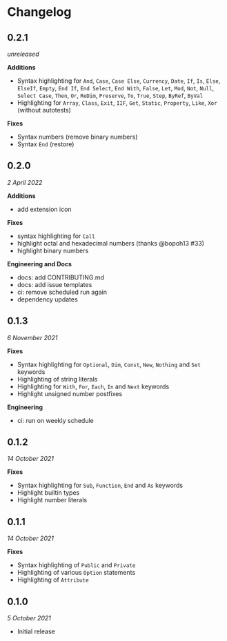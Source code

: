 # Changelog
## 0.2.1
_unreleased_

**Additions**
- Syntax highlighting for `And`, `Case`, `Case Else`, `Currency`, `Date`, `If`, `Is`, `Else`, `ElseIf`, `Empty`, `End If`, `End Select`, `End With`, `False`, `Let`, `Mod`, `Not`, `Null`, `Select Case`, `Then`, `Or`, `ReDim`, `Preserve`, `To`, `True`, `Step`, `ByRef`, `ByVal`
- Highlighting for `Array`, `Class`, `Exit`, `IIF`, `Get`, `Static`, `Property`, `Like`, `Xor` (without autotests)

**Fixes**
- Syntax numbers (remove binary numbers)
- Syntax `End` (restore)

## 0.2.0
_2 April 2022_

**Additions**
- add extension icon

**Fixes**
- syntax highlighting for `Call`
- highlight octal and hexadecimal numbers (thanks @bopoh13 #33)
- highlight binary numbers

**Engineering and Docs**
- docs: add CONTRIBUTING.md
- docs: add issue templates
- ci: remove scheduled run again
- dependency updates

## 0.1.3
_6 November 2021_

**Fixes**
- Syntax highlighting for `Optional`, `Dim`, `Const`, `New`, `Nothing` and `Set` keywords
- Highlighting of string literals
- Highlighting for `With`, `For`, `Each`, `In` and `Next` keywords
- Highlight unsigned number postfixes

**Engineering**
- ci: run on weekly schedule

## 0.1.2
_14 October 2021_

**Fixes**
- Syntax highlighting for `Sub`, `Function`, `End` and `As` keywords
- Highlight builtin types
- Highlight number literals

## 0.1.1
_14 October 2021_

**Fixes**
- Syntax highlighting of `Public` and `Private`
- Highlighting of various `Option` statements
- Highlighting of `Attribute`


## 0.1.0
_5 October 2021_

- Initial release

